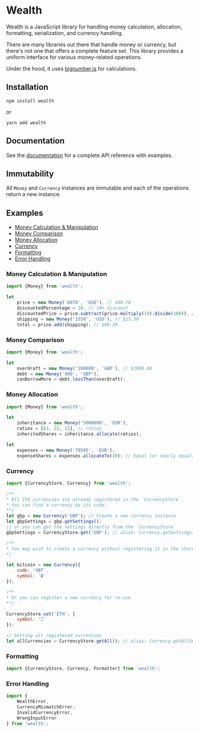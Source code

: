 # Wealth

Wealth is a JavaScript library for handling money calculation, allocation, formatting, serialization, and currency handling.

There are many libraries out there that handle money or currency, but there's not one that offers a complete feature set.
This library provides a uniform interface for various money-related operations.

Under the hood, it uses [bignumber.js](https://github.com/MikeMcl/bignumber.js/) for calculations.

## Installation
`npm install wealth`

or

`yarn add wealth`

## Documentation
See the [documentation](http://amirmohsen.github.io/wealth) for a complete API reference with examples.

## Immutability
All `Money` and `Currency` instances are immutable and each of the operations return a new instance.

## Examples

- [Money Calculation & Manipulation](#money-calculation-&-manipulation)
- [Money Comparison](#money-comparison)
- [Money Allocation](#money-allocation)
- [Currency](#currency)
- [Formatting](#formatting)
- [Error Handling](#error-handling)

### Money Calculation & Manipulation
```js
import {Money} from 'wealth';

let
	price = new Money('8078', 'USD'), // $80.78
	discountedPercentage = 10, // 10% discount
	discountedPrice = price.subtract(price.multiply(10).divide(100)), // $72.70
	shipping = new Money('1550', 'USD'), // $15.50
	total = price.add(shipping); // $88.20
```

### Money Comparison
```js
import {Money} from 'wealth';

let
	overdraft = new Money('100000', 'GBP'), // $1000.00
	debt = new Money('900', 'GBP'),
	canBorrowMore = debt.lessThan(overdraft);
```

### Money Allocation
```js
import {Money} from 'wealth';

let
	inheritance = new Money('5000000', 'EUR'),
	ratios = [63, 22, 15], // ratios
	inheritedShares = inheritance.allocate(ratios);

let
	expenses = new Money('79595', 'EUR'),
	expenseShares = expenses.allocateTo(10); // Equal (or nearly equal) shares of expenses
```

### Currency
```js
import {CurrencyStore, Currency} from 'wealth';

/**
* All ISO currencies are already registered in the `CurrencyStore`.
* You can find a currency by its code:
**/
let gbp = new Currency('GBP'); // Create a new currency instance
let gbpSettings = gbp.getSettings();
// or you can get the settings directly from the `CurrencyStore`
gbpSettings = CurrencyStore.get('GBP'); // alias: Currency.getSettings()

/**
* You may wish to create a currency without registering it in the store for one-off use.
*/

let bitcoin = new Currency({
	code: 'XBT',
	symbol: 'Ƀ'
});

/**
* Or you can register a new currency for re-use
**/

CurrencyStore.set('ETH', {
	symbol: 'Ξ'
});

// Getting all registered currencies
let allCurrencies = CurrencyStore.getAll(); // alias: Currency.getAllSettings()
``` 

### Formatting
```js
import {CurrencyStore, Currency, Formatter} from 'wealth';

```

### Error Handling
```js
import {
	WealthError,
    CurrencyMismatchError,
    InvalidCurrencyError,
    WrongInputError
} from 'wealth';


```

